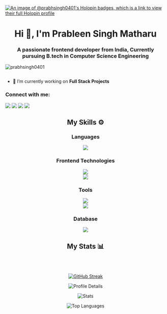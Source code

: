 [![An image of @prabhsingh0401's Holopin badges, which is a link to view their full Holopin profile](https://holopin.me/prabhsingh0401)](https://holopin.io/@prabhsingh0401)
<h1 align="center">Hi 👋, I'm Prableen Singh Matharu</h1>
<h3 align="center">A passionate frontend developer from India, Currently pursuing B.tech in Computer Science Engineering</h3>

<p align="left"> <img src="https://komarev.com/ghpvc/?username=prabhsingh0401&label=Profile%20views&color=0e75b6&style=flat" alt="prabhsingh0401" /> </p>

<p align="left"> <a href="https://twitter.com/" target="blank"><img src="https://img.shields.io/twitter/follow/?logo=twitter&style=for-the-badge" alt="" /></a> </p>

- 🔭 I’m currently working on **Full Stack Projects**

<h3 align="left">Connect with me:</h3>
<p align="left">
<a href="https://linkedin.com/in/https://linkedin.com/in/prableen-singh-matharu/" target="blank"></a><img src="https://skillicons.dev/icons?i=linkedin" />
<a href="https://instagram.com/https://www.instagram.com/_.prabh__ramgharia._/" target="blank"><img src="https://skillicons.dev/icons?i=instagram" /></a>
<a href="https://discord.gg/prabhramgharia" target="blank"><img src="https://skillicons.dev/icons?i=discord" /></a>
<a href="https://mail.google.com/mail/u/0/#inbox" target="blank"><img src="https://skillicons.dev/icons?i=gmail" /></a>  
</p>

<div align="center">
  <h2>My Skills ⚙</h2>

  <h3>Languages</h3>
  <img src="https://skillicons.dev/icons?i=js,py,c,cpp,java" />
  <h3>Frontend Technologies</h3>
  <img src="https://skillicons.dev/icons?i=html,css,tailwind,next" />
  <br>
  <img src="https://skillicons.dev/icons?i=react,sass,typescript,svelte" />
  <h3>Tools</h3>
  <img src="https://skillicons.dev/icons?i=git,vscode,ps,vercel" />
  <br>
  <img src="https://skillicons.dev/icons?i=pr,ai,appwrite,gcp" />

 <h3>Database</h3>
 <img src="https://skillicons.dev/icons?i=mysql,firebase,mongo" />

</div>
<div align="center">
  <h2>My Stats 📊</h2>
  <br></br>
  
  [![GitHub Streak](https://streak-stats.demolab.com?user=prabhsingh0401&theme=github-dark-blue&hide_border=true&border_radius=30&date_format=j%20M%5B%20Y%5D&card_width=500)](https://github.com/Prabhsingh0401)

  ![Profile Details](http://github-profile-summary-cards.vercel.app/api/cards/profile-details?username=prabhsingh0401&theme=transparent)
  
  <div algin="left">

  ![Stats](http://github-profile-summary-cards.vercel.app/api/cards/stats?username=prabhsingh0401&theme=transparent)

  ![Top Languages](http://github-profile-summary-cards.vercel.app/api/cards/most-commit-language?username=prabhsingh0401&theme=transparent)
  
  </div>

